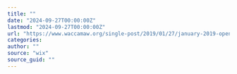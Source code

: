 ```yaml
---
title: ""
date: "2024-09-27T00:00:00Z"
lastmod: "2024-09-27T00:00:00Z"
url: "https://www.waccamaw.org/single-post/2019/01/27/january-2019-open-meeting-summary"
categories:
author: ""
source: "wix"
source_guid: ""
---
```




